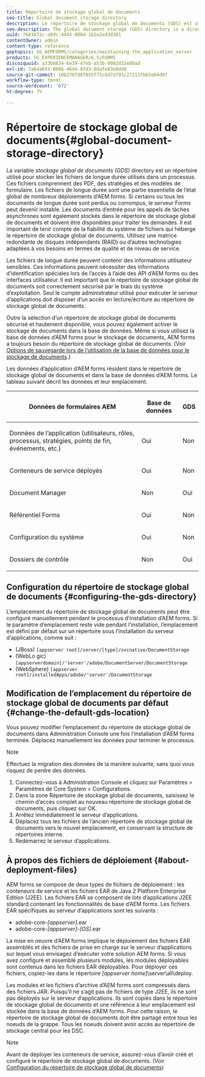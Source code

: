 ```yaml
---
title: Répertoire de stockage global de documents
seo-title: Global document storage directory
description: Le répertoire de stockage global de documents (GDS) est utilisé pour stocker les fichiers de longue durée utilisés dans un processus.
seo-description: The global document storage (GDS) directory is a directory used to store long-lived files that are used within a process.
uuid: 7681672c-a0dc-4445-8004-1b1e2ed3d301
contentOwner: admin
content-type: reference
geptopics: SG_AEMFORMS/categories/maintaining_the_application_server
products: SG_EXPERIENCEMANAGER/6.5/FORMS
discoiquuid: a33b8834-6e39-47eb-a53b-0982d32e80ad
exl-id: 7a64a643-808b-4644-8fd3-0dafe83e8dd9
source-git-commit: 10b370fd8f855f71c6d7d791c272137bb5e04d97
workflow-type: tm+mt
source-wordcount: '672'
ht-degree: 7%

---
```


# Répertoire de stockage global de documents{#global-document-storage-directory}

La variable *stockage global de documents (GDS)* directory est un répertoire utilisé pour stocker les fichiers de longue durée utilisés dans un processus. Ces fichiers comprennent des PDF, des stratégies et des modèles de formulaire. Les fichiers de longue durée sont une partie essentielle de l’état global de nombreux déploiements d’AEM forms. Si certains ou tous les documents de longue durée sont perdus ou corrompus, le serveur Forms peut devenir instable. Les documents d’entrée pour les appels de tâches asynchrones sont également stockés dans le répertoire de stockage global de documents et doivent être disponibles pour traiter les demandes. Il est important de tenir compte de la fiabilité du système de fichiers qui héberge le répertoire de stockage global de documents. Utilisez une matrice redondante de disques indépendants (RAID) ou d’autres technologies adaptées à vos besoins en termes de qualité et de niveau de service.

Les fichiers de longue durée peuvent contenir des informations utilisateur sensibles. Ces informations peuvent nécessiter des informations d’identification spéciales lors de l’accès à l’aide des API d’AEM forms ou des interfaces utilisateur. Il est important que le répertoire de stockage global de documents soit correctement sécurisé par le biais du système d’exploitation. Seul le compte administrateur utilisé pour exécuter le serveur d’applications doit disposer d’un accès en lecture/écriture au répertoire de stockage global de documents.

Outre la sélection d’un répertoire de stockage global de documents sécurisé et hautement disponible, vous pouvez également activer le stockage de documents dans la base de données. Même si vous utilisez la base de données d’AEM forms pour le stockage de documents, AEM forms a toujours besoin du répertoire de stockage global de documents. (Voir [Options de sauvegarde lors de l’utilisation de la base de données pour le stockage de documents](/help/forms/using/admin-help/files-back-recover.md#backup-options-when-database-is-used-for-document-storage).)

Les données d’application d’AEM forms résident dans le répertoire de stockage global de documents et dans la base de données d’AEM forms. Le tableau suivant décrit les données et leur emplacement.

<table>
 <thead>
  <tr>
   <th><p>Données de formulaires AEM</p></th>
   <th><p>Base de données</p></th>
   <th><p>GDS</p></th>
  </tr>
 </thead>
 <tbody>
  <tr>
   <td><p>Données de l’application (utilisateurs, rôles, processus, stratégies, points de fin, événements, etc.)</p></td>
   <td><p>Oui</p></td>
   <td><p>Non</p></td>
  </tr>
  <tr>
   <td><p>Conteneurs de service déployés</p></td>
   <td><p>Oui</p></td>
   <td><p>Non</p></td>
  </tr>
  <tr>
   <td><p>Document Manager </p></td>
   <td><p>Non</p></td>
   <td><p>Oui</p></td>
  </tr>
  <tr>
   <td><p>Référentiel Forms</p></td>
   <td><p>Oui</p></td>
   <td><p>Non</p></td>
  </tr>
  <tr>
   <td><p>Configuration du système</p></td>
   <td><p>Oui</p></td>
   <td><p>Non</p></td>
  </tr>
  <tr>
   <td><p>Dossiers de contrôle</p></td>
   <td><p>Non</p></td>
   <td><p>Oui</p></td>
  </tr>
 </tbody>
</table>

## Configuration du répertoire de stockage global de documents {#configuring-the-gds-directory}

L’emplacement du répertoire de stockage global de documents peut être configuré manuellement pendant le processus d’installation d’AEM forms. Si le paramètre d’emplacement reste vide pendant l’installation, l’emplacement est défini par défaut sur un répertoire sous l’installation du serveur d’applications, comme suit :

* (JBoss) `[appserver root]/server/[type]/svcnative/DocumentStorage`
* (WebLo gic) `[appserverdomain]/'server'/adobe/DocumentServer/DocumentStorage`
* (WebSphere) `[appserver root]/installedApps/adobe/'server'/DocumentStorage`

## Modification de l’emplacement du répertoire de stockage global de documents par défaut {#change-the-default-gds-location}

Vous pouvez modifier l’emplacement du répertoire de stockage global de documents dans Administration Console une fois l’installation d’AEM forms terminée. Déplacez manuellement les données pour terminer le processus.

>[!NOTE]
>
>Effectuez la migration des données de la manière suivante, sans quoi vous risquez de perdre des données.

1. Connectez-vous à Administration Console et cliquez sur Paramètres > Paramètres de Core System > Configurations.
1. Dans la zone Répertoire de stockage global de documents, saisissez le chemin d’accès complet au nouveau répertoire de stockage global de documents, puis cliquez sur OK.
1. Arrêtez immédiatement le serveur d’applications.
1. Déplacez tous les fichiers de l’ancien répertoire de stockage global de documents vers le nouvel emplacement, en conservant la structure de répertoires interne.
1. Redémarrez le serveur d’applications.

## À propos des fichiers de déploiement {#about-deployment-files}

AEM forms se compose de deux types de fichiers de déploiement : les conteneurs de service et les fichiers EAR de Java 2 Platform Enterprise Edition (J2EE). Les fichiers EAR se composent de lots d’applications J2EE standard contenant les fonctionnalités de base d’AEM forms. Les fichiers EAR spécifiques au serveur d’applications sont les suivants :

* adobe-core-*[appserver]*.ear
* adobe-core-*[appserver]*-*[OS]*.ear

La mise en oeuvre d’AEM forms implique le déploiement des fichiers EAR assemblés et des fichiers de prise en charge sur le serveur d’applications sur lequel vous envisagez d’exécuter votre solution AEM forms. Si vous avez configuré et assemblé plusieurs modules, les modules déployables sont contenus dans les fichiers EAR déployables. Pour déployer ces fichiers, copiez-les dans le répertoire *[appserver home]*\server\all\deploy.

Les modules et les fichiers d’archive d’AEM forms sont compressés dans des fichiers JAR. Puisqu’il ne s’agit pas de fichiers de type J2EE, ils ne sont pas déployés sur le serveur d’applications. Ils sont copiés dans le répertoire de stockage global de documents et une référence à leur emplacement est stockée dans la base de données d’AEM forms. Pour cette raison, le répertoire de stockage global de documents doit être partagé entre tous les noeuds de la grappe. Tous les noeuds doivent avoir accès au répertoire de stockage central pour les DSC.

>[!NOTE]
>
>Avant de déployer les conteneurs de service, assurez-vous d’avoir créé et configuré le répertoire de stockage global de documents. (Voir [Configuration du répertoire de stockage global de documents](global-document-storage-directory.md#configuring-the-gds-directory))
